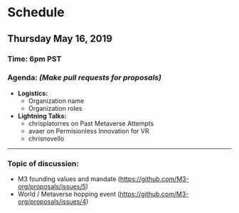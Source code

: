 # Schedule

## Thursday May 16, 2019
### **Time:** 6pm PST

### **Agenda:** *(Make pull requests for proposals)*
 - **Logistics:**
   - Organization name
   - Organization roles
 - **Lightning Talks:**
   - chrisplatorres on Past Metaverse Attempts
   - avaer on Permisionless Innovation for VR
   - chrisnovello

------------------------------------------ 

### **Topic of discussion:**

- M3 founding values and mandate (https://github.com/M3-org/proposals/issues/5)
- World / Metaverse hopping event (https://github.com/M3-org/proposals/issues/4)
